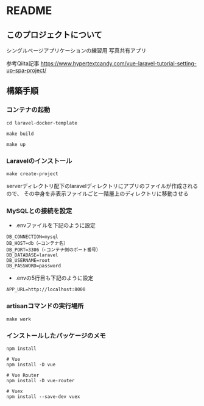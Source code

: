 # README

## このプロジェクトについて

シングルページアプリケーションの練習用
写真共有アプリ

参考Qiita記事
https://www.hypertextcandy.com/vue-laravel-tutorial-setting-up-spa-project/


## 構築手順

### コンテナの起動

```
cd laravel-docker-template
```

```
make build
```

```
make up
```

### Laravelのインストール

```
make create-project
```

serverディレクトリ配下のlaravelディレクトリにアプリのファイルが作成されるので、
その中身を非表示ファイルごと一階層上のディレクトリに移動させる

### MySQLとの接続を設定

- .envファイルを下記のように設定

```
DB_CONNECTION=mysql
DB_HOST=db（←コンテナ名）
DB_PORT=3306（←コンテナ側のポート番号）
DB_DATABASE=laravel
DB_USERNAME=root
DB_PASSWORD=password
```

- .envの5行目も下記のように設定

```
APP_URL=http://localhost:8000
```

### artisanコマンドの実行場所

```
make work
```

### インストールしたパッケージのメモ

```
npm install

# Vue
npm install -D vue

# Vue Router
npm install -D vue-router

# Vuex
npm install --save-dev vuex
```